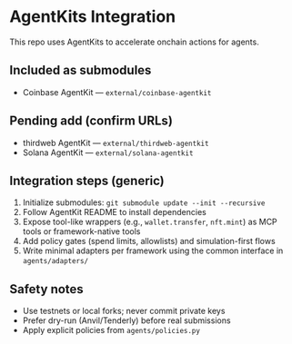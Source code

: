 # AgentKits Integration

This repo uses AgentKits to accelerate onchain actions for agents.

## Included as submodules
- Coinbase AgentKit — `external/coinbase-agentkit`

## Pending add (confirm URLs)
- thirdweb AgentKit — `external/thirdweb-agentkit`
- Solana AgentKit — `external/solana-agentkit`

## Integration steps (generic)
1) Initialize submodules: `git submodule update --init --recursive`
2) Follow AgentKit README to install dependencies
3) Expose tool-like wrappers (e.g., `wallet.transfer`, `nft.mint`) as MCP tools or framework-native tools
4) Add policy gates (spend limits, allowlists) and simulation-first flows
5) Write minimal adapters per framework using the common interface in `agents/adapters/`

## Safety notes
- Use testnets or local forks; never commit private keys
- Prefer dry-run (Anvil/Tenderly) before real submissions
- Apply explicit policies from `agents/policies.py`
